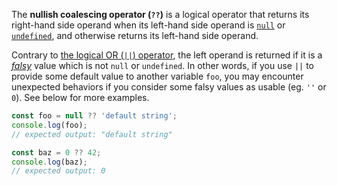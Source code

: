 The **nullish coalescing operator (`??`)** is a logical operator that returns its right-hand side operand when its left-hand side operand is [`null`](https://developer.mozilla.org/en-US/docs/Web/JavaScript/Reference/Global_Objects/null) or [`undefined`](https://developer.mozilla.org/en-US/docs/Web/JavaScript/Reference/Global_Objects/undefined), and otherwise returns its left-hand side operand.

Contrary to [the logical OR (`||`) operator](https://developer.mozilla.org/en-US/docs/Web/JavaScript/Reference/Operators/Logical_OR), the left operand is returned if it is a *[falsy](https://developer.mozilla.org/en-US/docs/Web/JavaScript/Reference/Operators/Logical_Operators#Description)* value which is not `null` or `undefined`. In other words, if you use `||` to provide some default value to another variable `foo`, you may encounter unexpected behaviors if you consider some falsy values as usable (eg. `''` or `0`). See below for more examples.

```js
const foo = null ?? 'default string';
console.log(foo);
// expected output: "default string"

const baz = 0 ?? 42;
console.log(baz);
// expected output: 0
```

